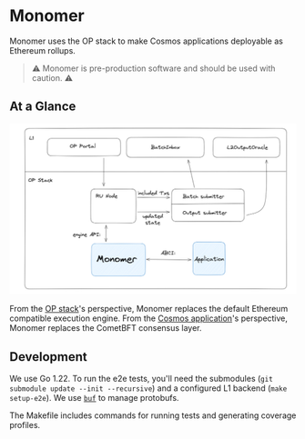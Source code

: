 # Monomer

Monomer uses the OP stack to make Cosmos applications deployable as Ethereum rollups.

> ⚠ Monomer is pre-production software and should be used with caution. ⚠

## At a Glance

![Architecture](./architecture.png)

From the [OP stack](https://specs.optimism.io/protocol/overview.html#components)'s perspective, Monomer replaces the default Ethereum compatible execution engine. From the [Cosmos application](https://docs.cosmos.network/v0.50/learn/intro/why-app-specific#what-are-application-specific-blockchains)'s perspective, Monomer replaces the CometBFT consensus layer.

## Development

We use Go 1.22. To run the e2e tests, you'll need the submodules (`git submodule update --init --recursive`) and a configured L1 backend (`make setup-e2e`). We use [`buf`](https://buf.build/) to manage protobufs.

The Makefile includes commands for running tests and generating coverage profiles.
